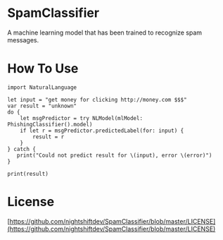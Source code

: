 # SpamClassifier
A machine learning model that has been trained to recognize spam messages.

# How To Use

```
import NaturalLanguage

let input = "get money for clicking http://money.com $$$"
var result = "unknown"
do {
    let msgPredictor = try NLModel(mlModel: PhishingClassifier().model)
    if let r = msgPredictor.predictedLabel(for: input) {
        result = r
    }
} catch {
   print("Could not predict result for \(input), error \(error)")
}

print(result) 
```

# License
[https://github.com/nightshiftdev/SpamClassifier/blob/master/LICENSE](https://github.com/nightshiftdev/SpamClassifier/blob/master/LICENSE)
